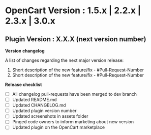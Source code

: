 # OpenCart Version : 1.5.x | 2.2.x | 2.3.x | 3.0.x

## Plugin Version : X.X.X (next version number)

**Version changelog**

A list of changes regarding the next major version release:

1. Short description of the new feature/fix - #Pull-Request-Number
2. Short description of the new feature/fix - #Pull-Request-Number

**Release checklist**

- [ ] All changelog pull-requests have been merged to dev branch
- [ ] Updated README.md
- [ ] Updated CHANGELOG.md
- [ ] Updated plugin version number
- [ ] Updated screenshots in assets folder
- [ ] Pinged code owners to inform marketing about new version
- [ ] Updated plugin on the OpenCart marketplace
